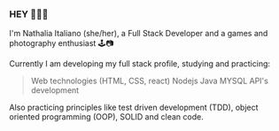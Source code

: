 ### HEY 👩🏻‍💻
I'm Nathalia Italiano (she/her), a Full Stack Developer and a games and photography enthusiast 🕹️📷

Currently I am developing my full stack profile, studying and practicing:
> Web technologies (HTML, CSS, react)
> Nodejs
> Java
> MYSQL
> API's development

Also practicing principles like test driven development (TDD), object oriented programming (OOP), SOLID and clean code.

<!--
**nathaliaitaliano/nathaliaitaliano** is a ✨ _special_ ✨ repository because its `README.md` (this file) appears on your GitHub profile.

Here are some ideas to get you started:

- 🔭 I’m currently working on ...
- 🌱 I’m currently learning ...
- 👯 I’m looking to collaborate on ...
- 🤔 I’m looking for help with ...
- 💬 Ask me about ...
- 📫 How to reach me: ...
- 😄 Pronouns: ...
- ⚡ Fun fact: ...
-->
